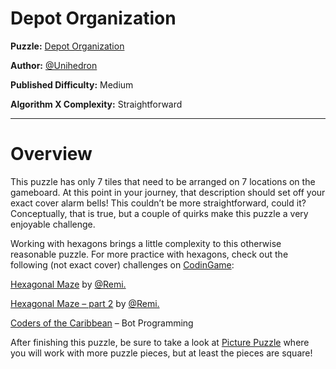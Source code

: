 # Depot Organization 

__Puzzle:__ [Depot Organization](https://www.codingame.com/training/medium/depot-organization)

__Author:__ [@Unihedron](https://www.codingame.com/profile/1d1729a2d8c008c6cf728ee88f1faa6d4978712)

__Published Difficulty:__ Medium

__Algorithm X Complexity:__ Straightforward

---

# Overview

This puzzle has only 7 tiles that need to be arranged on 7 locations on the gameboard. At this point in your journey, that description should set off your exact cover alarm bells! This couldn’t be more straightforward, could it? Conceptually, that is true, but a couple of quirks make this puzzle a very enjoyable challenge.

Working with hexagons brings a little complexity to this otherwise reasonable puzzle. For more practice with hexagons, check out the following (not exact cover) challenges on [CodinGame](https://www.codingame.com/home):

[Hexagonal Maze]( https://www.codingame.com/training/medium/hexagonal-maze) by [@Remi.](https://www.codingame.com/profile/6337619f5905111901909c0bdfdb053c4031434)

[Hexagonal Maze – part 2](https://www.codingame.com/training/hard/hexagonal-maze---part2) by [@Remi.](https://www.codingame.com/profile/6337619f5905111901909c0bdfdb053c4031434)

[Coders of the Caribbean](https://www.codingame.com/multiplayer/bot-programming/coders-of-the-caribbean) – Bot Programming

After finishing this puzzle, be sure to take a look at [Picture Puzzle](../22-2025-and-beyond/03-picture-puzzle.md) where you will work with more puzzle pieces, but at least the pieces are square!

<BR>